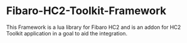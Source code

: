 Fibaro-HC2-Toolkit-Framework
============================

This Framework is a lua library for Fibaro HC2 and is an addon for HC2 Toolkit application in a goal to aid the integration.
